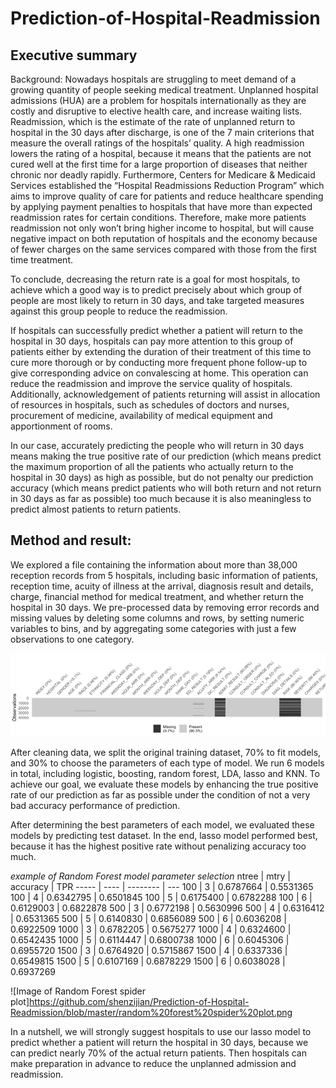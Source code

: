 # Prediction-of-Hospital-Readmission


## Executive summary

Background:
Nowadays hospitals are struggling to meet demand of a growing quantity of people seeking medical treatment. Unplanned hospital admissions (HUA) are a problem for hospitals internationally as they are costly and disruptive to elective health care, and increase waiting lists. Readmission, which is the estimate of the rate of unplanned return to hospital in the 30 days after discharge, is one of the 7 main criterions that measure the overall ratings of the hospitals’ quality.  A high readmission lowers the rating of a hospital, because it means that the patients are not cured well at the first time for a large proportion of diseases that neither chronic nor deadly rapidly. Furthermore, Centers for Medicare & Medicaid Services established the “Hospital Readmissions Reduction Program” which aims to improve quality of care for patients and reduce healthcare spending by applying payment penalties to hospitals that have more than expected readmission rates for certain conditions. Therefore, make more patients readmission not only won’t bring higher income to hospital, but will cause negative impact on both reputation of hospitals and the economy because of fewer charges on the same services compared with those from the first time treatment.

To conclude, decreasing the return rate is a goal for most hospitals, to achieve which a good way is to predict precisely about which group of people are most likely to return in 30 days, and take targeted measures against this group people to reduce the readmission. 

If hospitals can successfully predict whether a patient will return to the hospital in 30 days, hospitals can pay more attention to this group of patients either by extending the duration of their treatment of this time to cure more thorough or by conducting more frequent phone follow-up to give corresponding advice on convalescing at home. This operation can reduce the readmission and improve the service quality of hospitals. Additionally, acknowledgement of patients returning will assist in allocation of resources in hospitals, such as schedules of doctors and nurses, procurement of medicine, availability of medical equipment and apportionment of rooms.

In our case, accurately predicting the people who will return in 30 days means making the true positive rate of our prediction (which means predict the maximum proportion of all the patients who actually return to the hospital in 30 days) as high as possible, but do not penalty our prediction accuracy (which means predict patients who will both return and not return in 30 days as far as possible) too much because it is also meaningless to predict almost patients to return patients. 

## Method and result:
We explored a file containing the information about more than 38,000 reception records from 5 hospitals, including basic information of patients, reception time, acuity of illness at the arrival, diagnosis result and details, charge, financial method for medical treatment, and whether return the hospital in 30 days. We pre-processed data by removing error records and missing values by deleting some columns and rows, by setting numeric variables to bins, and by aggregating some categories with just a few observations to one category.  

![Image of DataInsight](https://github.com/shenzijian/Prediction-of-Hospital-Readmission/blob/master/data%20insights.png)

After cleaning data, we split the original training dataset, 70% to fit models, and 30% to choose the parameters of each type of model. We run 6 models in total, including logistic, boosting, random forest, LDA, lasso and KNN. To achieve our goal, we evaluate these models by enhancing the true positive rate of our prediction as far as possible under the condition of not a very bad accuracy performance of prediction. 

After determining the best parameters of each model, we evaluated these models by predicting test dataset. In the end, lasso model performed best, because it has the highest positive rate without penalizing accuracy too much.

_example of Random Forest model parameter selection_
ntree | mtry | accuracy | TPR
----- | ---- | -------- | ---
100	| 3	| 0.6787664	| 0.5531365
100	| 4	| 0.6342795	| 0.6501845
100	| 5	| 0.6175400	| 0.6782288
100	| 6	| 0.6129003	| 0.6822878
500	| 3	| 0.6772198	| 0.5630996
500	| 4	| 0.6316412	| 0.6531365
500	| 5	| 0.6140830	| 0.6856089
500	| 6	| 0.6036208	| 0.6922509
1000 | 3 | 0.6782205	| 0.5675277
1000	| 4	| 0.6324600	| 0.6542435
1000	| 5	| 0.6114447	| 0.6800738
1000	| 6	| 0.6045306	| 0.6955720
1500	| 3	| 0.6764920	| 0.5715867
1500	| 4	| 0.6337336	| 0.6549815
1500	| 5	| 0.6107169	| 0.6878229
1500	| 6	| 0.6038028	| 0.6937269

![Image of Random Forest spider plot]https://github.com/shenzijian/Prediction-of-Hospital-Readmission/blob/master/random%20forest%20spider%20plot.png



In a nutshell, we will strongly suggest hospitals to use our lasso model to predict whether a patient will return the hospital in 30 days, because we can predict nearly 70% of the actual return patients. Then hospitals can make preparation in advance to reduce the unplanned admission and readmission. 
 

